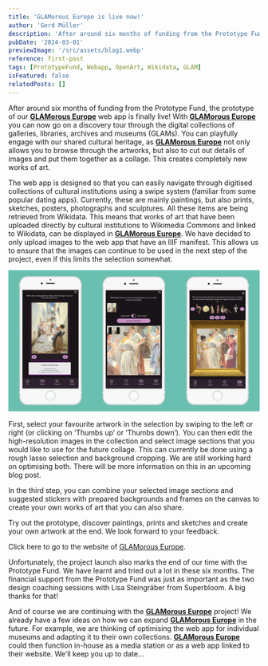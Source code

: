 ```yaml
---
title: 'GLAMorous Europe is live now!'
author: 'Gerd Müller'
description: 'After around six months of funding from the Prototype Fund, the prototype of our GLAMorous Europe web app is finally live! With GLAMorous Europe you can go now on a discovery tour through the digital collections of galleries, libraries, archives and museums (GLAMs).'
pubDate: '2024-03-01'
previewImage: '/src/assets/blog1.webp'
reference: first-post
tags: [PrototypeFund, Webapp, OpenArt, Wikidata, GLAM]
isFeatured: false
relatedPosts: []
---
```


After around six months of funding from the Prototype Fund, the prototype of our <a href='/projects/glamorous-europe/'>**GLAMorous Europe**</a> web app is finally live! With <a href='/projects/glamorous-europe/'>**GLAMorous Europe**</a> you can now go on a discovery tour through the digital collections of galleries, libraries, archives and museums (GLAMs). You can playfully engage with our shared cultural heritage, as <a href='/projects/glamorous-europe/'>**GLAMorous Europe**</a> not only allows you to browse through the artworks, but also to cut out details of images and put them together as a collage. This creates completely new works of art.

The web app is designed so that you can easily navigate through digitised collections of cultural institutions using a swipe system (familiar from some popular dating apps). Currently, these are mainly paintings, but also prints, sketches, posters, photographs and sculptures. All these items are being retrieved from Wikidata. This means that works of art that have been uploaded directly by cultural institutions to Wikimedia Commons and linked to Wikidata, can be displayed in <a href='/projects/glamorous-europe/'>**GLAMorous Europe**</a>. We have decided to only upload images to the web app that have an IIIF manifest. This allows us to ensure that the images can continue to be used in the next step of the project, even if this limits the selection somewhat.

![GLAMorous Europe](../../../assets/glam1.webp)

First, select your favourite artwork in the selection by swiping to the left or right (or clicking on ‘Thumbs up’ or ‘Thumbs down’). You can then edit the high-resolution images in the collection and select image sections that you would like to use for the future collage. This can currently be done using a rough lasso selection and background cropping. We are still working hard on optimising both. There will be more information on this in an upcoming blog post.

In the third step, you can combine your selected image sections and suggested stickers with prepared backgrounds and frames on the canvas to create your own works of art that you can also share.

Try out the prototype, discover paintings, prints and sketches and create your own artwork at the end. We look forward to your feedback.

Click here to go to the website of [GLAMorous Europe](https://www.glam-europe.de/en).

Unfortunately, the project launch also marks the end of our time with the Prototype Fund. We have learnt and tried out a lot in these six months. The financial support from the Prototype Fund was just as important as the two design coaching sessions with Lisa Steingräber from Superbloom. A big thanks for that!

And of course we are continuing with the <a href='/projects/glamorous-europe/'>**GLAMorous Europe**</a> project! We already have a few ideas on how we can expand <a href='/projects/glamorous-europe/'>**GLAMorous Europe**</a> in the future. For example, we are thinking of optimising the web app for individual museums and adapting it to their own collections. <a href='/projects/glamorous-europe/'>**GLAMorous Europe**</a> could then function in-house as a media station or as a web app linked to their website. We'll keep you up to date...
